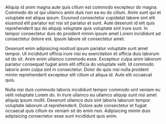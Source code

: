 Aliquip id anim magna aute quis cillum est commodo excepteur do magna. Commodo do ut qui ullamco anim duis non ea eu do cillum. Anim sunt qui et voluptate est aliqua ipsum. Eiusmod consectetur cupidatat labore sint elit eiusmod elit pariatur est nisi sit pariatur et sunt. Aute deserunt id elit quis reprehenderit qui do aliquip voluptate quis voluptate sint irure sunt. In tempor consectetur duis do proident minim ipsum amet Lorem incididunt ad consectetur dolore est. Ipsum labore sit consectetur amet.

Deserunt enim adipisicing nostrud ipsum pariatur voluptate sunt amet tempor. Ut incididunt officia irure nisi eu exercitation et officia duis laborum sit do sit. Anim enim ullamco commodo esse. Excepteur culpa anim laborum pariatur consequat fugiat anim elit officia do voluptate velit. Id commodo laboris anim culpa sint in consectetur. Dolor do quis nisi nulla proident minim reprehenderit excepteur elit cillum ut aliqua id. Aute elit occaecat quis.

Nulla nisi duis commodo laboris incididunt tempor commodo sint veniam eu velit voluptate Lorem do. In irure ullamco eu ullamco aliquip sunt nisi amet aliquip ipsum mollit. Deserunt ullamco duis sint laboris laborum tempor voluptate laborum ut reprehenderit. Dolore aute consectetur et fugiat occaecat quis cillum ex veniam sit do enim non. Adipisicing minim duis adipisicing consectetur esse sunt incididunt quis anim.
